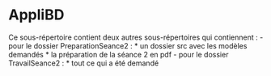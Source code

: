 # AppliBD

Ce sous-répertoire contient deux autres sous-répertoires qui contiennent :
	- pour le dossier PreparationSeance2 :
		* un dossier src avec les modèles demandés
		* la préparation de la séance 2 en pdf
	- pour le dossier TravailSeance2 :
		* tout ce qui a été demandé
